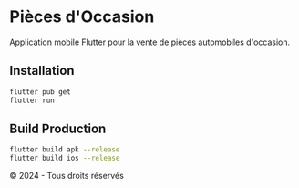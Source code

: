 # Pièces d'Occasion

Application mobile Flutter pour la vente de pièces automobiles d'occasion.

## Installation

```bash
flutter pub get
flutter run
```

## Build Production

```bash
flutter build apk --release
flutter build ios --release
```

© 2024 - Tous droits réservés
